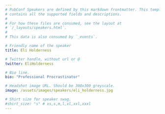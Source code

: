 ```yaml
---
# PubConf Speakers are defined by this markdown frontmatter. This template
# contains all the supported fields and descriptions.
#
# For how these files are consumed, see the layout at
# `/_layouts/speakers.html`.
#
# This data is also consumed by `_events`.

# Friendly name of the speaker
title: Eli Holderness

# Twitter handle, without url or @
twitter: EliHolderness

# Bio line.
bio: "Professional Procrastinator"

# Headshot image URL. Should be 300x300 greyscale.
image: /assets/images/speakers/eli_holderness.jpg

# Shirt size for speaker swag.
#shirt_size: "s" # xs,s,m,l,xl,xxl,xxxl
---
```

